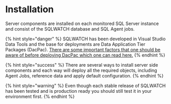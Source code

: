 # Installation

Server components are installed on each monitored SQL Server instance and consist of the SQLWATCH database and SQL Agent jobs.

{% hint style="danger" %}
SQLWATCH has been developed in Visual Studio Data Tools and the base for deployments are Data Application Tier Packages \(DacPac\). [There are some important factors that one should be aware of before deploying DacPac which one can read here.](../../reference/data-tier-application-package.md)
{% endhint %}

{% hint style="success" %}
There are several ways to install server side components and each way will deploy all the required objects, including Agent Jobs, reference data and apply default configuration.
{% endhint %}

{% hint style="warning" %}
Even though each stable release of SQLWATCH has been tested and is production ready you should still test it in your environment first.
{% endhint %}




